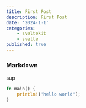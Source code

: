 ```yaml
---
title: First Post
description: First Post
date: '2024-1-1'
categories: 
    - sveltekit
    - svelte
published: true
---
```


### Markdown
sup


```rust
fn main() {
    println!("hello world");
}
```